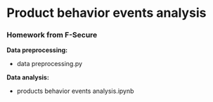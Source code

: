 # Product behavior events analysis

### Homework from F-Secure

**Data preprocessing:**
- data preprocessing.py

**Data analysis:**
- products behavior events analysis.ipynb
